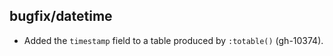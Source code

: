 ## bugfix/datetime

* Added the `timestamp` field to a table produced by `:totable()`
  (gh-10374).

